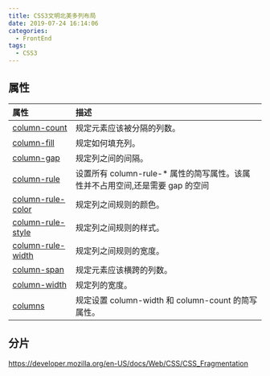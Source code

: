 ```yaml
---
title: CSS3文明北美多列布局
date: 2019-07-24 16:14:06
categories:
  - FrontEnd
tags:
  - CSS3
---
```


## 属性

| 属性                                                                                    | 描述                                                                           |
| :-------------------------------------------------------------------------------------- | :----------------------------------------------------------------------------- |
| [column-count](https://developer.mozilla.org/en-US/docs/Web/CSS/column-count)           | 规定元素应该被分隔的列数。                                                     |
| [column-fill](https://developer.mozilla.org/en-US/docs/Web/CSS/column-fill)             | 规定如何填充列。                                                               |
| [column-gap](https://developer.mozilla.org/en-US/docs/Web/CSS/column-gap)               | 规定列之间的间隔。                                                             |
| [column-rule](https://developer.mozilla.org/en-US/docs/Web/CSS/column-rule)             | 设置所有 column-rule-\* 属性的简写属性。该属性并不占用空间,还是需要 gap 的空间 |
| [column-rule-color](https://developer.mozilla.org/en-US/docs/Web/CSS/column-rule-color) | 规定列之间规则的颜色。                                                         |
| [column-rule-style](https://developer.mozilla.org/en-US/docs/Web/CSS/column-rule-style) | 规定列之间规则的样式。                                                         |
| [column-rule-width](https://developer.mozilla.org/en-US/docs/Web/CSS/column-rule-width) | 规定列之间规则的宽度。                                                         |
| [column-span](https://developer.mozilla.org/en-US/docs/Web/CSS/column-span)             | 规定元素应该横跨的列数。                                                       |
| [column-width](https://developer.mozilla.org/en-US/docs/Web/CSS/column-width)           | 规定列的宽度。                                                                 |
| [columns](https://developer.mozilla.org/en-US/docs/Web/CSS/columns)                     | 规定设置 column-width 和 column-count 的简写属性。                             |

## 分片

https://developer.mozilla.org/en-US/docs/Web/CSS/CSS_Fragmentation
